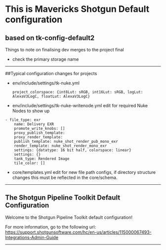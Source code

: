 # This is Mavericks Shotgun Default configuration
## based on tk-config-default2


Things to note on finalising dev merges to the project final
- check the primary storage name

----
##Typical configuration changes for projects
- env/include/settings/tk-nuke.yml

    ``project_colorspace: {int8Lut: sRGB, int16Lut: sRGB, logLut: AlexaV3LogC, floatLut: AlexaV3LogC}``
- env/include/settings/tk-nuke-writenode.yml
        edit for required Nuke Nodes to show up
        
```   
- file_type: exr
    name: Delivery EXR
    promote_write_knobs: []
    proxy_publish_template:
    proxy_render_template:
    publish_template: nuke_shot_render_pub_mono_exr
    render_template: nuke_shot_render_mono_exr
    settings: {datatype: 16 bit half, colorspace: linear}
    settings: {}
    tank_type: Rendered Image
    tile_color: []
 ```
- core/templates.yml
        edit for new file path configs, if directory structure changes this must be reflected in the core/schema.


-------------------------------------------------------------------------
The Shotgun Pipeline Toolkit Default Configuration
-------------------------------------------------------------------------

Welcome to the Shotgun Pipeline Toolkit default configuration! 

For more information, go to the following url:
https://support.shotgunsoftware.com/hc/en-us/articles/115000067493-Integrations-Admin-Guide

-------------------------------------------------------------------------
